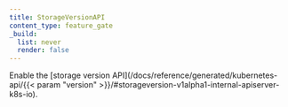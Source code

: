 ```yaml
---
title: StorageVersionAPI
content_type: feature_gate
_build:
  list: never
  render: false
---
```

Enable the
[storage version API](/docs/reference/generated/kubernetes-api/{{< param "version" >}}/#storageversion-v1alpha1-internal-apiserver-k8s-io).
